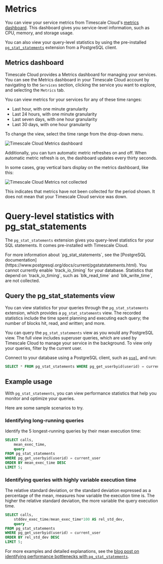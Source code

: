 # Metrics
You can view your service metrics from Timescale Cloud's [metrics
dashboard](#metrics-dashboard). This dashboard gives you service-level
information, such as CPU, memory, and storage usage.

You can also view your query-level statistics by using the pre-installed
[`pg_stat_statements`](#query-level-statistics-with-pg-stat-statements)
extension from a PostgreSQL client.

## Metrics dashboard
Timescale Cloud provides a Metrics dashboard for managing your services. You can
see the Metrics dashboard in your Timescale Cloud account by navigating to the
`Services` section, clicking the service you want to explore, and selecting the
`Metrics` tab.

You can view metrics for your services for any of these time ranges:
*   Last hour, with one minute granularity
*   Last 24 hours, with one minute granularity
*   Last seven days, with one hour granularity
*   Last 30 days, with one hour granularity

To change the view, select the time range from the drop-down menu.

<img class="main-content__illustration" src="https://s3.amazonaws.com/assets.timescale.com/docs/images/tsc-metrics_lastmonth.png" alt="Timescale Cloud Metrics dashboard"/>

Additionally, you can turn automatic metric refreshes on and off. When automatic
metric refresh is on, the dashboard updates every thirty seconds.

In some cases, gray vertical bars display on the metrics dashboard, like this:

<img class="main-content__illustration" src="https://s3.amazonaws.com/assets.timescale.com/docs/images/tsc-metrics_graybar.png" alt="Timescale Cloud Metrics not collected"/>

This indicates that metrics have not been collected for the period shown. It
does not mean that your Timescale Cloud service was down.

# Query-level statistics with pg_stat_statements
The `pg_stat_statements` extension gives you query-level statistics for your SQL
statements. It comes pre-installed with Timescale Cloud.

<highlight type="note">
For more information about `pg_stat_statements`, see the 
[PostgreSQL documentation](https://www.postgresql.org/docs/current/pgstatstatements.html).
</highlight>

<highlight type="note">
You cannot currently enable `track_io_timing` for your database. Statistics that
depend on `track_io_timing`, such as `blk_read_time` and `blk_write_time`, are
not collected.
</highlight>

## Query the pg_stat_statements view
You can view statistics for your queries through the `pg_stat_statements`
extension, which provides a `pg_stat_statements` view. The recorded statistics
include the time spent planning and executing each query; the number of blocks
hit, read, and written; and more.

You can query the `pg_stat_statements` view as you would any PostgreSQL view.
The full view includes superuser queries, which are used by Timescale Cloud to
manage your service in the background. To view only your
queries, filter by the current user.

Connect to your database using a PostgreSQL client, such as [`psql`][psql], and
run:
```sql
SELECT * FROM pg_stat_statements WHERE pg_get_userbyid(userid) = current_user;
```

## Example usage
With `pg_stat_statements`, you can view performance statistics that help you
monitor and optimize your queries.

Here are some sample scenarios to try.

### Identifying long-running queries
Identify the 5 longest-running queries by their mean execution time:
```sql
SELECT calls,
    mean_exec_time,
    query
FROM pg_stat_statements
WHERE pg_get_userbyid(userid) = current_user
ORDER BY mean_exec_time DESC
LIMIT 5;
```

### Identifying queries with highly variable execution time
The relative standard deviation, or the standard deviation expressed as a
percentage of the mean, measures how variable the execution time is. The higher
the relative standard deviation, the more variable the query execution time.
```sql
SELECT calls,
    stddev_exec_time/mean_exec_time*100 AS rel_std_dev,
    query
FROM pg_stat_statements
WHERE pg_get_userbyid(userid) = current_user
ORDER BY rel_std_dev DESC
LIMIT 5;
```

For more examples and detailed explanations, see the [blog post on identifying
performance bottlenecks with `pg_stat_statements`][blog-pg_stat_statements].

[blog-pg_stat_statements]: FIXME
[psql]: /timescaledb/:currentVersion:/how-to-guides/connecting/about-psql/